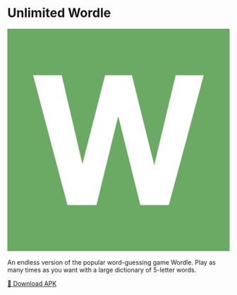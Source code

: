 # Unlimited Wordle

![Info](assets/images/Icon.png)

An endless version of the popular word-guessing game Wordle. Play as many times as you want with a large dictionary of 5-letter words.

[📲 Download APK](https://raw.githubusercontent.com/arhamcodes/unlimited-wordle/master/wordle.apk)
